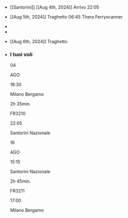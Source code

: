 - [[Santorini]] [[Aug 4th, 2024]]
  Arrivo 22:05
- [[Aug 5th, 2024]] Traghetto 06:45 Thera Ferryscanner
-
-
- [[Aug 6th, 2024]] Traghetto
- ###  I tuoi voli 
  
  
  04 
  
  AGO 
  
  18:30 
  
  Milano Bergamo 
  
  2h 35min.
  
  FR3210 
  
  22:05 
  
  Santorini Nazionale 
  
  16 
  
  AGO 
  
  15:15 
  
  Santorini Nazionale 
  
  2h 45min.
  
  FR3211 
  
  17:00 
  
  Milano Bergamo